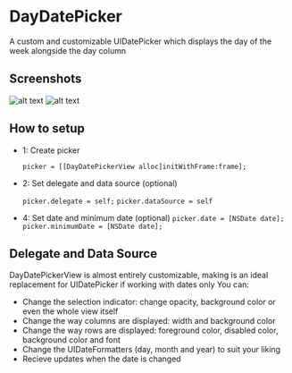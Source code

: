 # DayDatePicker
A custom and customizable UIDatePicker which displays the day of the week alongside the day column

Screenshots
--------------
![alt text](https://github.com//hughbe/Day-Date-Picker/blob/master/Screenshot1.png "Screenshot 1")
![alt text](https://github.com//hughbe/Day-Date-Picker/blob/master/Screenshot2.png "Screenshot 2")

How to setup
--------------
- 1: Create picker

	`picker = [[DayDatePickerView alloc]initWithFrame:frame];`
- 2: Set delegate and data source (optional)

	`picker.delegate = self;`
	`picker.dataSource = self`

- 4: Set date and minimum date (optional)
	`picker.date = [NSDate date];`
	`picker.minimumDate = [NSDate date];`

Delegate and Data Source
--------------
DayDatePickerView is almost entirely customizable, making is an ideal replacement for UIDatePicker if working with dates only
You can:

- Change the selection indicator: change opacity, background color or even the whole view itself
- Change the way columns are displayed: width and background color
- Change the way rows are displayed: foreground color, disabled color, background color and font
- Change the UIDateFormatters (day, month and year) to suit your liking
- Recieve updates when the date is changed
